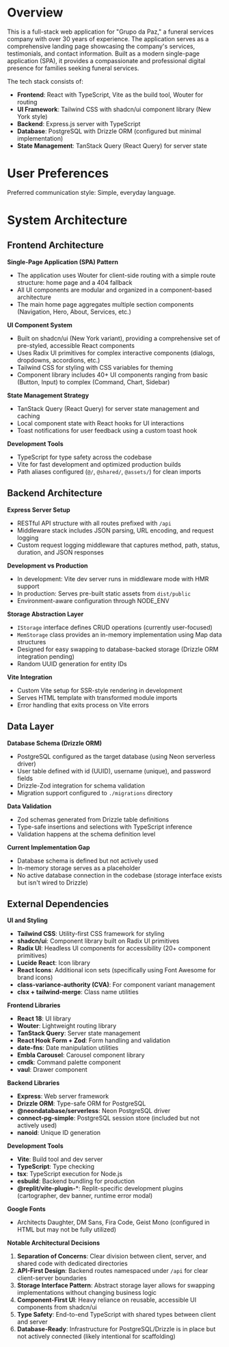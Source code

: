 # Overview

This is a full-stack web application for "Grupo da Paz," a funeral services company with over 30 years of experience. The application serves as a comprehensive landing page showcasing the company's services, testimonials, and contact information. Built as a modern single-page application (SPA), it provides a compassionate and professional digital presence for families seeking funeral services.

The tech stack consists of:
- **Frontend**: React with TypeScript, Vite as the build tool, Wouter for routing
- **UI Framework**: Tailwind CSS with shadcn/ui component library (New York style)
- **Backend**: Express.js server with TypeScript
- **Database**: PostgreSQL with Drizzle ORM (configured but minimal implementation)
- **State Management**: TanStack Query (React Query) for server state

# User Preferences

Preferred communication style: Simple, everyday language.

# System Architecture

## Frontend Architecture

**Single-Page Application (SPA) Pattern**
- The application uses Wouter for client-side routing with a simple route structure: home page and a 404 fallback
- All UI components are modular and organized in a component-based architecture
- The main home page aggregates multiple section components (Navigation, Hero, About, Services, etc.)

**UI Component System**
- Built on shadcn/ui (New York variant), providing a comprehensive set of pre-styled, accessible React components
- Uses Radix UI primitives for complex interactive components (dialogs, dropdowns, accordions, etc.)
- Tailwind CSS for styling with CSS variables for theming
- Component library includes 40+ UI components ranging from basic (Button, Input) to complex (Command, Chart, Sidebar)

**State Management Strategy**
- TanStack Query (React Query) for server state management and caching
- Local component state with React hooks for UI interactions
- Toast notifications for user feedback using a custom toast hook

**Development Tools**
- TypeScript for type safety across the codebase
- Vite for fast development and optimized production builds
- Path aliases configured (`@/`, `@shared/`, `@assets/`) for clean imports

## Backend Architecture

**Express Server Setup**
- RESTful API structure with all routes prefixed with `/api`
- Middleware stack includes JSON parsing, URL encoding, and request logging
- Custom request logging middleware that captures method, path, status, duration, and JSON responses

**Development vs Production**
- In development: Vite dev server runs in middleware mode with HMR support
- In production: Serves pre-built static assets from `dist/public`
- Environment-aware configuration through NODE_ENV

**Storage Abstraction Layer**
- `IStorage` interface defines CRUD operations (currently user-focused)
- `MemStorage` class provides an in-memory implementation using Map data structures
- Designed for easy swapping to database-backed storage (Drizzle ORM integration pending)
- Random UUID generation for entity IDs

**Vite Integration**
- Custom Vite setup for SSR-style rendering in development
- Serves HTML template with transformed module imports
- Error handling that exits process on Vite errors

## Data Layer

**Database Schema (Drizzle ORM)**
- PostgreSQL configured as the target database (using Neon serverless driver)
- User table defined with id (UUID), username (unique), and password fields
- Drizzle-Zod integration for schema validation
- Migration support configured to `./migrations` directory

**Data Validation**
- Zod schemas generated from Drizzle table definitions
- Type-safe insertions and selections with TypeScript inference
- Validation happens at the schema definition level

**Current Implementation Gap**
- Database schema is defined but not actively used
- In-memory storage serves as a placeholder
- No active database connection in the codebase (storage interface exists but isn't wired to Drizzle)

## External Dependencies

**UI and Styling**
- **Tailwind CSS**: Utility-first CSS framework for styling
- **shadcn/ui**: Component library built on Radix UI primitives
- **Radix UI**: Headless UI components for accessibility (20+ component primitives)
- **Lucide React**: Icon library
- **React Icons**: Additional icon sets (specifically using Font Awesome for brand icons)
- **class-variance-authority (CVA)**: For component variant management
- **clsx + tailwind-merge**: Class name utilities

**Frontend Libraries**
- **React 18**: UI library
- **Wouter**: Lightweight routing library
- **TanStack Query**: Server state management
- **React Hook Form + Zod**: Form handling and validation
- **date-fns**: Date manipulation utilities
- **Embla Carousel**: Carousel component library
- **cmdk**: Command palette component
- **vaul**: Drawer component

**Backend Libraries**
- **Express**: Web server framework
- **Drizzle ORM**: Type-safe ORM for PostgreSQL
- **@neondatabase/serverless**: Neon PostgreSQL driver
- **connect-pg-simple**: PostgreSQL session store (included but not actively used)
- **nanoid**: Unique ID generation

**Development Tools**
- **Vite**: Build tool and dev server
- **TypeScript**: Type checking
- **tsx**: TypeScript execution for Node.js
- **esbuild**: Backend bundling for production
- **@replit/vite-plugin-***: Replit-specific development plugins (cartographer, dev banner, runtime error modal)

**Google Fonts**
- Architects Daughter, DM Sans, Fira Code, Geist Mono (configured in HTML but may not be fully utilized)

**Notable Architectural Decisions**

1. **Separation of Concerns**: Clear division between client, server, and shared code with dedicated directories
2. **API-First Design**: Backend routes namespaced under `/api` for clear client-server boundaries
3. **Storage Interface Pattern**: Abstract storage layer allows for swapping implementations without changing business logic
4. **Component-First UI**: Heavy reliance on reusable, accessible UI components from shadcn/ui
5. **Type Safety**: End-to-end TypeScript with shared types between client and server
6. **Database-Ready**: Infrastructure for PostgreSQL/Drizzle is in place but not actively connected (likely intentional for scaffolding)